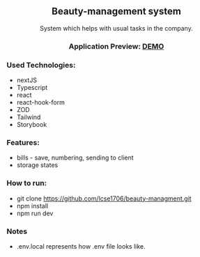 <h2 align='center'>Beauty-management system</h2>

<p align='center'>System which helps with usual tasks in the company.</p>

<h3 align='center'>Application Preview: <a href="beauty-management.vercel.app">DEMO</a></h3>

<h3>Used Technologies:</h3>

-   nextJS
-   Typescript
-   react
-   react-hook-form
-   ZOD
-   Tailwind
-   Storybook

<h3>Features:</h3>

-   bills - save, numbering, sending to client
-   storage states

<h3>How to run:</h3>

-   git clone https://github.com/lcse1706/beauty-managment.git
-   npm install
-   npm run dev

<h3> Notes </h3>

-   .env.local represents how .env file looks like.
